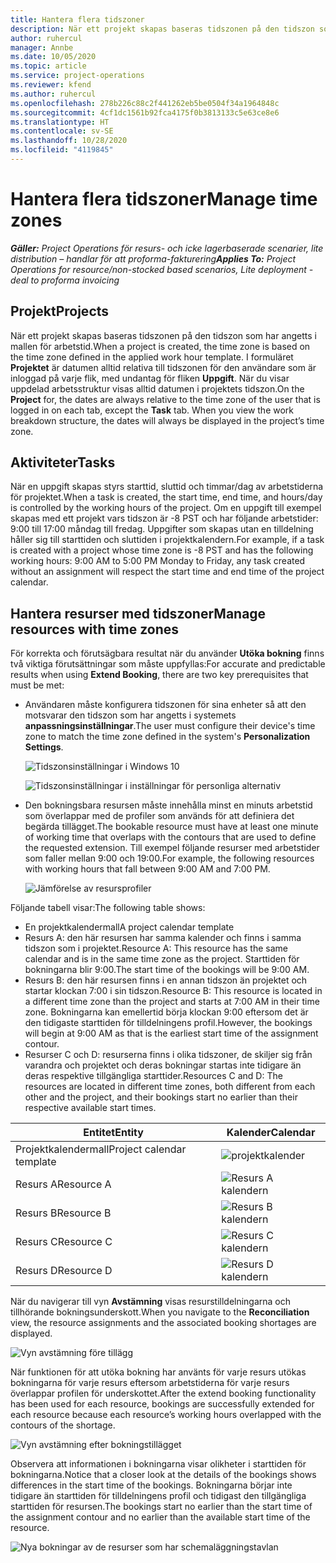 ```yaml
---
title: Hantera flera tidszoner
description: När ett projekt skapas baseras tidszonen på den tidszon som har angetts i mallen för arbetstid.
author: ruhercul
manager: Annbe
ms.date: 10/05/2020
ms.topic: article
ms.service: project-operations
ms.reviewer: kfend
ms.author: ruhercul
ms.openlocfilehash: 278b226c88c2f441262eb5be0504f34a1964848c
ms.sourcegitcommit: 4cf1dc1561b92fca4175f0b3813133c5e63ce8e6
ms.translationtype: HT
ms.contentlocale: sv-SE
ms.lasthandoff: 10/28/2020
ms.locfileid: "4119845"
---
```

# <a name="manage-time-zones"></a><span data-ttu-id="284e7-103">Hantera flera tidszoner</span><span class="sxs-lookup"><span data-stu-id="284e7-103">Manage time zones</span></span>

<span data-ttu-id="284e7-104">_**Gäller:** Project Operations för resurs- och icke lagerbaserade scenarier, lite distribution – handlar för att proforma-fakturering_</span><span class="sxs-lookup"><span data-stu-id="284e7-104">_**Applies To:** Project Operations for resource/non-stocked based scenarios, Lite deployment - deal to proforma invoicing_</span></span>


## <a name="projects"></a><span data-ttu-id="284e7-105">Projekt</span><span class="sxs-lookup"><span data-stu-id="284e7-105">Projects</span></span>

<span data-ttu-id="284e7-106">När ett projekt skapas baseras tidszonen på den tidszon som har angetts i mallen för arbetstid.</span><span class="sxs-lookup"><span data-stu-id="284e7-106">When a project is created, the time zone is based on the time zone defined in the applied work hour template.</span></span> <span data-ttu-id="284e7-107">I formuläret **Projektet** är datumen alltid relativa till tidszonen för den användare som är inloggad på varje flik, med undantag för fliken **Uppgift**. När du visar uppdelad arbetsstruktur visas alltid datumen i projektets tidszon.</span><span class="sxs-lookup"><span data-stu-id="284e7-107">On the **Project** for, the dates are always relative to the time zone of the user that is logged in on each tab, except the **Task** tab. When you view the work breakdown structure, the dates will always be displayed in the project’s time zone.</span></span>

## <a name="tasks"></a><span data-ttu-id="284e7-108">Aktiviteter</span><span class="sxs-lookup"><span data-stu-id="284e7-108">Tasks</span></span>

<span data-ttu-id="284e7-109">När en uppgift skapas styrs starttid, sluttid och timmar/dag av arbetstiderna för projektet.</span><span class="sxs-lookup"><span data-stu-id="284e7-109">When a task is created, the start time, end time, and hours/day is controlled by the working hours of the project.</span></span> <span data-ttu-id="284e7-110">Om en uppgift till exempel skapas med ett projekt vars tidszon är -8 PST och har följande arbetstider: 9:00 till 17:00 måndag till fredag. Uppgifter som skapas utan en tilldelning håller sig till starttiden och sluttiden i projektkalendern.</span><span class="sxs-lookup"><span data-stu-id="284e7-110">For example, if a task is created with a project whose time zone is -8 PST and has the following working hours: 9:00 AM to 5:00 PM Monday to Friday, any task created without an assignment will respect the start time and end time of the project calendar.</span></span>

## <a name="manage-resources-with-time-zones"></a><span data-ttu-id="284e7-111">Hantera resurser med tidszoner</span><span class="sxs-lookup"><span data-stu-id="284e7-111">Manage resources with time zones</span></span>

<span data-ttu-id="284e7-112">För korrekta och förutsägbara resultat när du använder **Utöka bokning** finns två viktiga förutsättningar som måste uppfyllas:</span><span class="sxs-lookup"><span data-stu-id="284e7-112">For accurate and predictable results when using **Extend Booking**, there are two key prerequisites that must be met:</span></span>  

- <span data-ttu-id="284e7-113">Användaren måste konfigurera tidszonen för sina enheter så att den motsvarar den tidszon som har angetts i systemets **anpassningsinställningar**.</span><span class="sxs-lookup"><span data-stu-id="284e7-113">The user must configure their device's time zone to match the time zone defined in the system's **Personalization Settings**.</span></span>
 
  ![Tidszonsinställningar i Windows 10](media/reconcile-assignments-03.png)

  ![Tidszonsinställningar i inställningar för personliga alternativ](media/reconcile-assignments-04.png)
 
- <span data-ttu-id="284e7-116">Den bokningsbara resursen måste innehålla minst en minuts arbetstid som överlappar med de profiler som används för att definiera det begärda tillägget.</span><span class="sxs-lookup"><span data-stu-id="284e7-116">The bookable resource must have at least one minute of working time that overlaps with the contours that are used to define the requested extension.</span></span> <span data-ttu-id="284e7-117">Till exempel följande resurser med arbetstider som faller mellan 9:00 och 19:00.</span><span class="sxs-lookup"><span data-stu-id="284e7-117">For example, the following resources with working hours that fall between 9:00 AM and 7:00 PM.</span></span> 

  ![Jämförelse av resursprofiler](media/reconcile-assignments-05.png)

<span data-ttu-id="284e7-119">Följande tabell visar:</span><span class="sxs-lookup"><span data-stu-id="284e7-119">The following table shows:</span></span>

- <span data-ttu-id="284e7-120">En projektkalendermall</span><span class="sxs-lookup"><span data-stu-id="284e7-120">A project calendar template</span></span>
- <span data-ttu-id="284e7-121">Resurs A: den här resursen har samma kalender och finns i samma tidszon som i projektet.</span><span class="sxs-lookup"><span data-stu-id="284e7-121">Resource A: This resource has the same calendar and is in the same time zone as the project.</span></span> <span data-ttu-id="284e7-122">Starttiden för bokningarna blir 9:00.</span><span class="sxs-lookup"><span data-stu-id="284e7-122">The start time of the bookings will be 9:00 AM.</span></span>
- <span data-ttu-id="284e7-123">Resurs B: den här resursen finns i en annan tidszon än projektet och startar klockan 7:00 i sin tidszon.</span><span class="sxs-lookup"><span data-stu-id="284e7-123">Resource B: This resource is located in a different time zone than the project and starts at 7:00 AM in their time zone.</span></span> <span data-ttu-id="284e7-124">Bokningarna kan emellertid börja klockan 9:00 eftersom det är den tidigaste starttiden för tilldelningens profil.</span><span class="sxs-lookup"><span data-stu-id="284e7-124">However, the bookings will begin at 9:00 AM as that is the earliest start time of the assignment contour.</span></span>
- <span data-ttu-id="284e7-125">Resurser C och D: resurserna finns i olika tidszoner, de skiljer sig från varandra och projektet och deras bokningar startas inte tidigare än deras respektive tillgängliga starttider.</span><span class="sxs-lookup"><span data-stu-id="284e7-125">Resources C and D: The resources are located in different time zones, both different from each other and the project, and their bookings start no earlier than their respective available start times.</span></span>

|<span data-ttu-id="284e7-126">Entitet</span><span class="sxs-lookup"><span data-stu-id="284e7-126">Entity</span></span>  |<span data-ttu-id="284e7-127">Kalender</span><span class="sxs-lookup"><span data-stu-id="284e7-127">Calendar</span></span>  |
|-|-|
|<span data-ttu-id="284e7-128">Projektkalendermall</span><span class="sxs-lookup"><span data-stu-id="284e7-128">Project calendar template</span></span>   | ![projektkalender](media/reconcile-assignments-06.png) |
|<span data-ttu-id="284e7-130">Resurs A</span><span class="sxs-lookup"><span data-stu-id="284e7-130">Resource A</span></span>  | ![Resurs A kalendern](media/reconcile-assignments-06.png) |
|<span data-ttu-id="284e7-132">Resurs B</span><span class="sxs-lookup"><span data-stu-id="284e7-132">Resource B</span></span>  |  ![Resurs B kalendern](media/reconcile-assignments-07.png) |
|<span data-ttu-id="284e7-134">Resurs C</span><span class="sxs-lookup"><span data-stu-id="284e7-134">Resource C</span></span>  |  ![Resurs C kalendern](media/reconcile-assignments-08.png) |
|<span data-ttu-id="284e7-136">Resurs D</span><span class="sxs-lookup"><span data-stu-id="284e7-136">Resource D</span></span>  | ![Resurs D kalendern](media/reconcile-assignments-09.png)  |
 
<span data-ttu-id="284e7-138">När du navigerar till vyn **Avstämning** visas resurstilldelningarna och tillhörande bokningsunderskott.</span><span class="sxs-lookup"><span data-stu-id="284e7-138">When you navigate to the **Reconciliation** view, the resource assignments and the associated booking shortages are displayed.</span></span>

![Vyn avstämning före tillägg](media/reconcile-assignments-10.png)

<span data-ttu-id="284e7-140">När funktionen för att utöka bokning har använts för varje resurs utökas bokningarna för varje resurs eftersom arbetstiderna för varje resurs överlappar profilen för underskottet.</span><span class="sxs-lookup"><span data-stu-id="284e7-140">After the extend booking functionality has been used for each resource, bookings are successfully extended for each resource because each resource’s working hours overlapped with the contours of the shortage.</span></span>

![Vyn avstämning efter bokningstillägget](media/reconcile-assignments-11.png) 

<span data-ttu-id="284e7-142">Observera att informationen i bokningarna visar olikheter i starttiden för bokningarna.</span><span class="sxs-lookup"><span data-stu-id="284e7-142">Notice that a closer look at the details of the bookings shows differences in the start time of the bookings.</span></span> <span data-ttu-id="284e7-143">Bokningarna börjar inte tidigare än starttiden för tilldelningens profil och tidigast den tillgängliga starttiden för resursen.</span><span class="sxs-lookup"><span data-stu-id="284e7-143">The bookings start no earlier than the start time of the assignment contour and no earlier than the available start time of the resource.</span></span>

![Nya bokningar av de resurser som har schemaläggningstavlan](media/reconcile-assignments-12.png)
